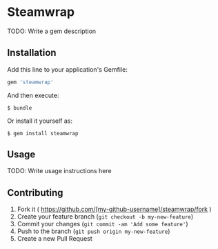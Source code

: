 # Steamwrap

TODO: Write a gem description

## Installation

Add this line to your application's Gemfile:

```ruby
gem 'steamwrap'
```

And then execute:

    $ bundle

Or install it yourself as:

    $ gem install steamwrap

## Usage

TODO: Write usage instructions here

## Contributing

1. Fork it ( https://github.com/[my-github-username]/steamwrap/fork )
2. Create your feature branch (`git checkout -b my-new-feature`)
3. Commit your changes (`git commit -am 'Add some feature'`)
4. Push to the branch (`git push origin my-new-feature`)
5. Create a new Pull Request

